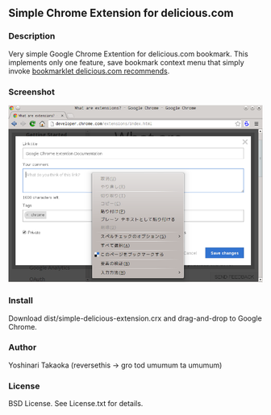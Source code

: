 ## Simple Chrome Extension for delicious.com

### Description

Very simple Google Chrome Extention for delicious.com bookmark. This implements only one feature, save bookmark context menu that simply invoke [bookmarklet delicious.com recommends](https://delicious.com/tools).

### Screenshot

![Screenshot of this software](/screenshot/screenshot.png)

### Install

Download dist/simple-delicious-extension.crx and drag-and-drop to Google Chrome.

### Author

Yoshinari Takaoka (reversethis -> gro tod umumum ta umumum)

### License

BSD License. See License.txt for details.
